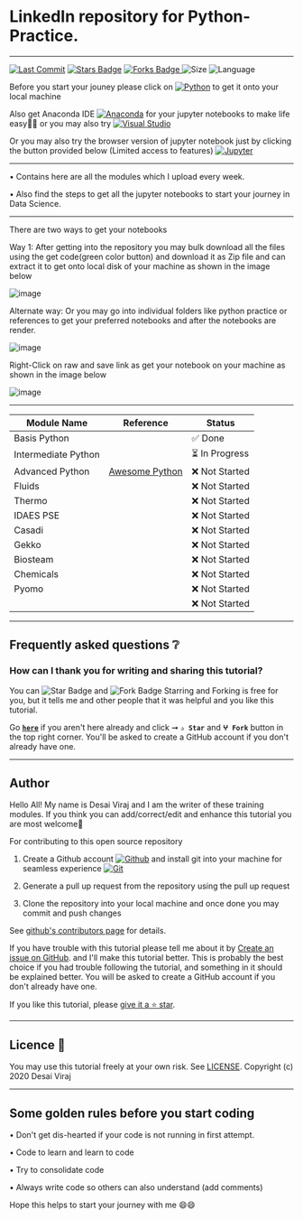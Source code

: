 # LinkedIn repository for Python-Practice.

------------


<p align="left">
<a href="https://github.com/virajdesai0309/Python-Practice"><img src="https://img.shields.io/static/v1?logo=github&label=Originator&message=virajdesai0309&color=ff3300" alt="Last Commit"/></a>
<a href="https://github.com/virajdesai0309/Python-Practice/stargazers"><img src="https://img.shields.io/github/stars/virajdesai0309/Python-Practice.svg?colorB=1a53ff" alt="Stars Badge"/></a>
<a href="https://github.com/virajdesai0309/Python-Practice/network/members"><img src="https://img.shields.io/github/forks/virajdesai0309/Python-Practice" alt="Forks Badge"/> </a>
<img src="https://img.shields.io/github/repo-size/virajdesai0309/Python-Practice.svg?colorB=CC66FF&style=flat" alt="Size"/>
<img src="https://img.shields.io/github/languages/top/virajdesai0309/Python-Practice.svg?colorB=996600&style=flat" alt="Language"/></a>

Before you start your jouney please click on [![Python](https://img.shields.io/badge/Python-3776AB?style=flat&logo=python&logoColor=yellow)](https://www.python.org/downloads/) to get it onto your local machine

Also get Anaconda IDE [![Anaconda](https://img.shields.io/badge/Anaconda-44A833.svg?&style=flate&logo=anaconda&logoColor=white)](https://www.anaconda.com/products/individual) for your jupyter notebooks to make life easy🐍🐍 or you may also try [![Visual Studio](https://img.shields.io/badge/Visual_Studio-5C2D91.svg?&style=flate&logo=VisualStudio&logoColor=white)](https://visualstudio.microsoft.com/downloads/)

Or you may also try the browser version of jupyter notebook just by clicking the button provided below (Limited access to features) [![Jupyter](https://img.shields.io/badge/Jupyter-F37626.svg?&style=flate&logo=Jupyter&logoColor=white)](https://jupyter.org/)


------------


• Contains here are all the modules which I upload every week.

• Also find the steps to get all the jupyter notebooks to start your journey in Data Science.

------------


There are two ways to get your notebooks 

Way 1: After getting into the repository you may bulk download all the files using the get code(green color button) and download it as Zip file and can extract it to get onto local disk of your machine as shown in the image below

![image](https://user-images.githubusercontent.com/87890409/173847715-0290ca05-5ae6-4a2b-a364-b6d5a35e5e4e.png)

Alternate way: Or you may go into individual folders like python practice or references to get your preferred notebooks and after the notebooks are render. 

![image](https://user-images.githubusercontent.com/87890409/173849187-03575e2c-9e90-46ee-ab51-edb6c9ed207a.png)

Right-Click on raw and save link as get your notebook on your machine as shown in the image below

![image](https://user-images.githubusercontent.com/87890409/173848255-4fa15ed1-5672-4fc6-95ff-d4cb1e5c427e.png)

---
| Module Name | Reference | Status |
|-------------|-----------|--------|
| Basis Python | | ✅ Done |
| Intermediate Python | | ⏳ In Progress |
| Advanced Python | [Awesome Python](https://github.com/vinta/awesome-python)   | ❌ Not Started |
| Fluids |    | ❌ Not Started |
| Thermo |    | ❌ Not Started |
| IDAES PSE |    | ❌ Not Started |
| Casadi |    | ❌ Not Started |
| Gekko |    | ❌ Not Started |
| Biosteam |    | ❌ Not Started |
| Chemicals |    | ❌ Not Started |
| Pyomo |    | ❌ Not Started |
|  |    | ❌ Not Started |


---

## Frequently asked questions ❔

### How can I thank you for writing and sharing this tutorial?

You can <img src="https://img.shields.io/static/v1?label=%E2%AD%90 Star &message=if%20useful&style=style=flat&color=blue" alt="Star Badge"/> and <img src="https://img.shields.io/static/v1?label=%E2%B5%96 Fork &message=if%20useful&style=style=flat&color=blue" alt="Fork Badge"/> Starring and Forking is free for you, but it tells me and other people that it was helpful and you like this tutorial.

Go [**`here`**](https://github.com/virajdesai0309/Python-Practice) if you aren't here already and click ➞ **`✰ Star`** and **`ⵖ Fork`** button in the top right corner. You'll be asked to create a GitHub account if you don't already have one.

---

## Author

Hello All! My name is Desai Viraj and I am the writer of these training modules. If you think you can add/correct/edit and enhance this tutorial you are most welcome🙏

For contributing to this open source repository 

1. Create a Github account [![Github](https://img.shields.io/badge/Github-181717.svg?&style=flate&logo=Github&logoColor=white)](https://github.com/) and install git into your machine for seamless experience [![Git](https://img.shields.io/badge/Git-F05032.svg?&style=flate&logo=Git&logoColor=white)](https://git-scm.com/)

2. Generate a pull up request from the repository using the pull up request

3. Clone the repository into your local machine and once done you may commit and push changes

See [github's contributors page](https://github.com/virajdesai0309/Python-Practice/graphs/contributors) for details.

If you have trouble with this tutorial please tell me about it by [Create an issue on GitHub](https://github.com/virajdesai0309/Python-Practice/issues/new). and I'll make this tutorial better. This is probably the best choice if you had trouble following the tutorial, and something in it should be explained better. You will be asked to create a GitHub account if you don't already have one.

If you like this tutorial, please [give it a ⭐ star](https://github.com/virajdesai0309/Python-Practice).

------------

## Licence 📜

You may use this tutorial freely at your own risk. See [LICENSE](./LICENSE).
Copyright (c) 2020 Desai Viraj

------------


## Some golden rules before you start coding
• Don't get dis-hearted if your code is not running in first attempt.

• Code to learn and learn to code

• Try to consolidate code

• Always write code so others can also understand (add comments)

Hope this helps to start your journey with me 😄😄
